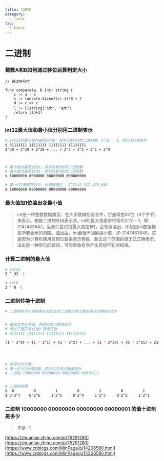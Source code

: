 ```yaml
---
title: 二进制
category:
  - linux
tag:
  - Linux
---
```


# 二进制

### 整数A和B如何通过移位运算判定大小

``` golang
// 通过符号位

func compare(a, b int) string {
	c := a - b
	z := (unsafe.Sizeof(c)-1)*8 + 7
	d := c >> z
	l := []string{"b大", "a大"}
	return l[d+1]
}
```


### int32最大值和最小值分别用二进制表示

``` bash
# int32的最大值为最高位为0，其余位都为1的二进制数，2^31 - 1，即2147483647
$ 01111111 11111111 11111111 11111111
2^30 + 2^29 + 2^28 + ... + 2^3 + 2^2 + 2^1 + 2^0



# 最小值为最高位为1，其余位都为0的二进制数
# 最小值为最高位为1，其余位都为0的二进制数
$ 10000000 0000000 00000000 000000000

# 第一位1既是符号位，也是数值位：−2^31=2,147,483,648
$ 10000000 00000000 00000000 00000000
```

### 最大值加1位溢出变最小值

> int是一种整数数据类型，在大多数编程语言中，它通常由32位（4个字节）来表示。根据二进制补码表示法，int的最大值是带符号的2^31 - 1，即2147483647。当我们尝试将最大值加1时，会导致溢出，即超出int数据类型所能表示的范围。溢出后，int会循环回到最小值，即-2147483648。这是因为计算机使用有限位数来表示整数，超出这个范围的值无法正确表示。溢出是一种常见的错误，可能导致程序产生意想不到的结果。

### 计算二进制的最大值

``` bash
# int32
2 ^ 32 -1

# int8
2 ^ 8 -1
```

### 二进制转换十进制

``` bash
# 二进制转为十进制要从右到左用二进制的每个数去乘以2的相应次方


# 最高位为符号位，其余位表示数值部分
# 所以下面符号位为0 表示正数
# 0111111 11111111 11111111 111111111

(1 * 2^0) + (1 * 2^1) + (1 * 2^2) + ... + (1 * 2^30) + (0 * 2^31) = 2147483647




# 符号位为负数
# 第一位为1代表负数，其余31位表示数值部分
# 二进制 10000000 00000000 00000000 00010111


# 二进制转换
$  0         0         1         0         1         0         1         0
$ 0*2^7    0*2^6     1*2^5     0*2^4     1*2^3     0*2^2     1*2^1     0*2^0
```

### 二进制 10000000 00000000 00000000 00000001 的值十进制是多少

> 不是 -1 


[https://zhuanlan.zhihu.com/p/75291280](https://zhuanlan.zhihu.com/p/75291280)
[https://www.cnblogs.com/MinPage/p/14206580.html](https://www.cnblogs.com/MinPage/p/14206580.html)
